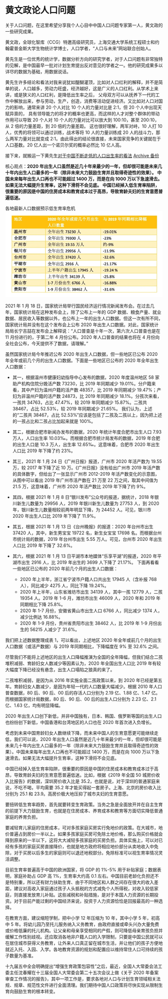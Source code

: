 # 黄文政论人口问题

关于人口问题，在这里希望分享我个人心目中中国人口问题专家第一人，黄文政的一些研究成果。

黄文政，全球化智库（CCG）特邀高级研究员，上海交通大学系统工程硕士和约翰霍普金斯大学生物统计学博士，人口学者，“人口与未来”网站联合创始人。

黄先生是一位优秀的统计学，数据分析方向的研究学者，对于人口问题有非常独特的见解，是中国最早一批对计划生育提出反对意见的学者之一。他的研究成果多以详尽的数据为基础，用数据说话。

黄先生许多结论和看法对我来说犹如醍醐灌顶，比如对人口红利的解释，并不是简单的说，人口越多，劳动力旺盛，经济越好，这是广义的人口红利。从学术上来讲，或是狭义的人口红利，是降低出生率之后，
父母双方可以从抚养下一代的工作中解放出来，参与劳动，生产，创造，消费等活动促进经济。又比如对人口对国力的影响，通常来讲 20 个人对比 10 个人的力量对比是 2:1，但 20 个人中出现天赋异禀的，
具有领导能力的将才的概率也更高，而这样的人才对整个群体的带动作用可以导致 20 个人对 10 个人的力量对比可以放大到 100:10，甚至 200:10，从 2 倍的力量差距，到 20 倍的力量差距。
这也很好理解，两军对峙，10 人打 10 人，优秀的将领可以通过训练，战术等将 10 人的力量训练成 20 人的战斗力，那么两军力量对比就变成 2:1。由此得出的结论很直接，未来国家竞争的关键就在于
人口基数。20 亿人出一个诺贝尔奖的概率必然比 10 亿人高。

接下来，就搬运一下黄先生[对于中国不断走低的人口出生率的看法](http://www.ccg.org.cn/archives/62226) [Archive 备份](https://web.archive.org/web/20210428052231/http://www.ccg.org.cn/archives/62226)

核心观点：**2020 年出生人口虽然是近几十年来最少的一年，但却很可能是未来几十年内出生人口最多的一年（除非未来大力鼓励生育并且取得奇迹性的效果）。
中国未来每年出生人口再也不可能超过 1400 万，而是在向 1000 万以下急速滑去。如果无法大幅提升生育率，这种下滑将不会见底。
中国已经掉入低生育率陷阱，很重要的原因是中国的住房成本和教育成本过于高昂，导致育龄夫妇的生育意愿普遍低迷。**

各地最新人口数据预示低生育率危机
![image](imgs/各地人口出生数据.png)

2021 年 1 月 18 日，国家统计局举行国民经济运行情况新闻发布会。在过去几年，国家统计局在这种发布会上，除了公布上一年的 GDP 数据、粮食产量、就业数据、居民收入等数据以外，也公布上一年的出生人口数据。但这一次有所不同，国家统计局并没有在这个发布会上公布 2020 年出生人口数据。对此，国家统计局局长宁吉喆在发布会上解释说：“人口普查是十年一次，第六次人口普查也是在 11 月份进行的，于第二年 4 月份公布。2020 年人口普查的结果也将在 4 月份向全社会公布，今天提供不了数据，请理解。”

虽然国家统计局今年推迟公布 2020 年出生人口数据，但一些地区已公布 2020 年全年或前几个月的出生人口数据。下面是一些地区已公布的 2020 年全年出生人口数据：

- 其一，根据温州市健康妇幼指导中心发布的数据，2020 年度温州地区 58 家助产机构住院分娩活产数 73230，比 2019 年同期减少 19.01%。分户籍来看，其中产妇为温州户籍的活产数 48357，比 2019 年同期减少 19.47%；产妇为非温州户籍的活产数 24873，比 2019 年同期减少 18.1%。分孩次来看，一孩共 34763，占比 47.47%，较 2019 年同期减少 15.87%。二孩共 38467，占比 52.53%，较 2019 年同期减少 21.65%。
我们认为，上述的“二孩共 38467，占比 52.53%”应该是包括了二孩及二孩以上，因为把上述的一孩占比和二孩占比加起来就是 100%。

- 其二，根据合肥市新闻办发布的数据，2020 年统计年度合肥市出生人口 7.93 万人，人口出生率 10.03‰。而根据合肥市统计局发布的数据，2019 年合肥的出生人口是 10.3 万人，出生率 12.65‰。这意味着，合肥市 2020 年出生人口比 2019 年下降了约 23%。

- 其三，2021 年 1 月 24 日《广州日报》报道，广州市 2020 年活产数为 19.55 万，较 2017 年下降了近 10 万。《广州日报》没有给出广州市 2019 年活产数的具体数字，但给出了一张显示广州市 2012-2019 年活产数变化的示意图，从图中可以看出 2019 年广州市活产数在 21 万至 22 万之间，取其中间值为 21.5 万，这意味着，广州市 2020 年活产数比 2019 年下降了约 9%。

- 其四，根据 2021 年 1 月 8 日“银川发布”公众号的报道，据统计，2018 年银川新生儿数量为 29956 人，2019 年银川新生儿数量为 27753 人，到 2020 年，银川新生儿数量相较前两年明显下降，为 24452 人。可见，银川市 2020 年出生人口比 2019 年下降了 11.9%。

- 其五，根据 2021 年 1 月 13 日《台州晚报》的报道：2020 年台州市出生 37420 人，其中，新生男宝宝 19722 名，新生女宝宝 17698 名。而根据台州市统计局的数据，2019 年台州市出生 5.55 万人。可见，台州市 2020 年出生人口比 2019 年下降了 32.6%。

- 其六，根据 2021 年 1 月 13 日平湖市本地媒体“乐享平湖”的报道，2020 年平湖市出生 2916 人，比 2019 年出生的 3699 人下降了 21.17%。
下面再看看一些地区已公布的 2020 年前几个月的出生人口数据：
  - 2020 年上半年，浙江省宁波市户籍人口共出生 17945 人（含补报 768 人），同比减少 4275 人，同比下降 19.24%。
  - 2020 年上半年，山东省潍坊市出生 34139 人，其中一孩 12779 人，二孩 19354 人。2019 年 1-6 月，潍坊市出生 46009 人，2020 年和 2019 年同期相比下降 25.8%。
  - 2020 年 1-7 月份，安徽省黄山市出生人口 6766 人，同比减少 1374 人，减少比例达 16.88%。
  - 2020 年 1-9 月份，贵州省贵阳市出生 38462 人，比 2019 年 1-9 月份出生的 56215 人减少了 31.6%。

我们把上述数据整理成表 1，可以看出，上述地区 2020 年全年或前几个月的出生人口数据（或活产数据）与 2019 年同期相比，下降幅度在 9% 至 32.6% 之间。

尽管我们不能将上述地区的出生人口降幅推演为全国的全年降幅，但我们结合二孩堆积减弱、育龄妇女人数减少等因素认为，2020 年全国出生人口比 2019 年有较大幅度下降已经没有悬念，出生人口塌陷之狼真的来了。

二孩堆积减弱，是因为从 2016 年实施全面二孩政策以来，到 2020 年已经是第五年。育龄妇女人数减少，是因为年轻一代的人口数量大幅减少。根据 2010 年人口普查数据，80 后、90 后、00 后的存活人口分别为 2.19 亿、1.88 亿、1.47 亿。而根据国家统计局数据，80 后、90 后、00 后的出生人口分别为 2.23 亿、2.1 亿、1.63 亿，均有明显降幅。

2020 年出生人口创下新低，并非中国独有，日本、韩国、俄罗斯等国的出生人口也纷纷创下新低，中国香港和台湾地区的人口也在 2020 年首次进入负增长。

考虑到未来中国育龄妇女人数继续下降，而未来中国人的生育意愿更可能继续走低，我们可以说，2020 年出生人口虽然是近几十年来最少的一年，但却很可能是未来几十年内出生人口最多的一年（除非未来大力鼓励生育并且取得奇迹性的效果）。中国未来每年出生人口再也不可能超过 1400 万，而是在向 1000 万以下急速滑去。如果无法大幅提升生育率，这种下滑将不会见底。

中国已经掉入低生育率陷阱，很重要的原因是中国的住房成本和教育成本过于高昂，导致育龄夫妇的生育意愿普遍低迷。比如，根据《2019 年全国 50 城房价收入比报告》的数据，深圳房价收入比是 35.2，也就是说，对于深圳的普通家庭来说，不吃不喝，平均需要 35.2 年才能买得起一套房子。上海、北京的房价收入比分别为 25.1 和 23.9。高房价极大地压抑了城市夫妇的生育意愿。

要扭转低生育率趋势，首先就要转变生育政策。当务之急是全面放开并在自主生育的前提下大力鼓励生育，也就是在住房成本、养育成本和教育等方面切实降低普通家庭的养育负担。

要减轻育儿家庭的住房成本，可对多孩家庭买房实行免地价的政策。在大城市，地价普遍占到房价一半以上。如果多孩家庭买房可免除土地价格，那么购买价格就会降到原来的一半以下，这将大大减轻多孩家庭的买房负担。具体实施上，可以对已经有多孩的家庭买房直接降价，也就是地方政府将相应地价部分从卖地收入中免除，对于买房以后多生的家庭则可以退还地税部分。免除标准可以视生育率情况灵活调整。

目前生育率普遍高于中国的欧洲国家，将 GDP 的 1%-5% 用于补贴家庭；数据表明，家庭补助占 GDP 高 1%，生育率大约高 0.1 左右。中国目前老龄化负担还不是特别重，所以还有财力扶助生育、由于不同地区和人群之间存在很大的收入差距，建议对高收入家庭通过孩子人头抵税的方式减免个人所得税，对收入较低家庭，则直接发放育儿补贴。这些减税和补贴措施，是对于本国人力资源的长期投资。对于目前产能过剩的中国经济来说，投资于人力资源恰恰是回报最高的一种选择。

在教育方面，建议缩短学制，把中小学 12 年压缩为 10 年，其中小学 5 年，初高中 5 年。将幼儿园乃至托儿服务纳入义务教育，由政府直接或牵头兴办大量免费或价格低廉的托儿机构。让父亲和母亲享受相同的产假，则可降低母亲育孩负担并缓解工作性别歧视。还应取消各地非户籍人口的入学限制，只要是中国公民就可以在居住城市获得义务教育，让外来人口真正留在城市生活，并让他们的孩子方便地就近入托、入园、入学。各地教育资源的规划和配置应以维持常住人口可持续的孩子数量为基准。

十九届五中全会明确提出“增强生育政策包容性”之后，最近，全国人大常委会法工委主任沈春耀在十三届全国人大常委会第二十五次会议上做《关于 2020 年备案审查工作情况的报告》，其中一项工作是，要求各地对人口与计划生育领域相关法规、规章、规范性文件进行全面清理。我们期待中国人口政策将尽快实现从限制生育向鼓励生育的根本转变。
